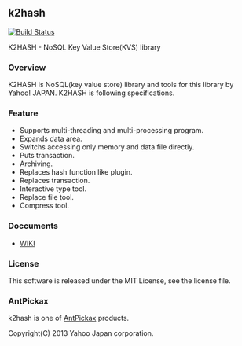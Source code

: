 k2hash
------
[![Build Status](https://travis-ci.org/yahoojapan/k2hash.svg?branch=master)](https://travis-ci.org/yahoojapan/k2hash)

K2HASH - NoSQL Key Value Store(KVS) library

### Overview
K2HASH is NoSQL(key value store) library and tools for this library by
Yahoo! JAPAN. K2HASH is following specifications.

### Feature
  - Supports multi-threading and multi-processing program.
  - Expands data area.
  - Switchs accessing only memory and data file directly.
  - Puts transaction.
  - Archiving.
  - Replaces hash function like plugin.
  - Replaces transaction.
  - Interactive type tool.
  - Replace file tool.
  - Compress tool.

### Doccuments
  - [WIKI](https://github.com/yahoojapan/k2hash/wiki)

### License
This software is released under the MIT License, see the license file.

### AntPickax
k2hash is one of [AntPickax](https://yahoojapan.github.io/AntPickax/) products.

Copyright(C) 2013 Yahoo Japan corporation.
